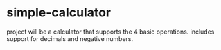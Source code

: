 # simple-calculator
project will be a calculator that supports the 4 basic operations.
includes support for decimals and negative numbers.